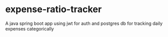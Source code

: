 # expense-ratio-tracker
A java spring boot app using jwt for auth and postgres db for tracking daily expenses categorically
